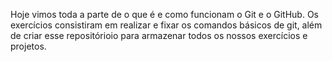 Hoje vimos toda a parte de o que é e como funcionam o Git e o GitHub.
Os exercícios consistiram em realizar e fixar os comandos básicos de git, além de criar esse repositórioio para armazenar todos os nossos exercícios e projetos.
